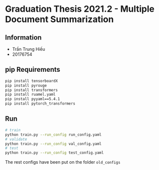# Graduation Thesis 2021.2 - Multiple Document Summarization 

## Information 
- Trần Trung Hiếu 
- 20176754

## pip Requirements 

```bash 
pip install tensorboardX
pip install pyrouge
pip install transformers
pip install ruamel.yaml
pip install pyyaml==5.4.1
pip install pytorch_transformers
```

## Run 


```bash 
# train 
python train.py --run_config run_config.yaml 
# validate 
python train.py --run_config val_config.yaml 
# test 
python train.py --run_config test_config.yaml
```

The rest configs have been put on the folder `old_configs`